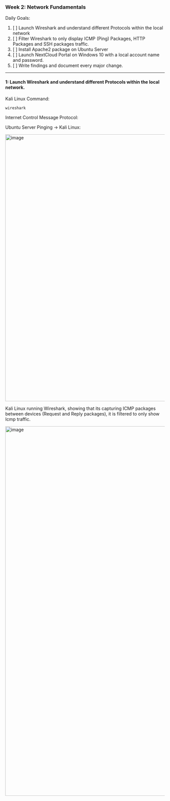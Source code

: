 
### Week 2: Network Fundamentals 

Daily Goals:
1. [ ]  Launch Wireshark and understand different Protocols within the local network
2. [ ]  Filter Wireshark to only display ICMP (Ping) Packages, HTTP Packages and SSH packages traffic.
3. [ ]  Install Apache2 package on Ubuntu Server
4. [ ]  Launch NextCloud Portal on Windows 10 with a local account name and password.
5. [ ]  Write findings and document every major change.

--- 

#### 1:  Launch Wireshark and understand different Protocols within the local network.

Kali Linux Command: 
``` shell
wireshark
```
Internet Control Message Protocol:

Ubuntu Server Pinging -> Kali Linux:

<img width="1340" height="843" alt="image" src="https://github.com/user-attachments/assets/245a23fa-9164-4e69-a363-899f1d5ce27b" />

Kali Linux running Wireshark, showing that its capturing ICMP packages between devices (Request and Reply packages), it is filtered to only show Icmp traffic.

<img width="1428" height="1167" alt="image" src="https://github.com/user-attachments/assets/d86afde9-1efe-4930-aa1a-5b8a17550feb" />
